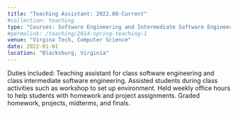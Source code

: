 ```yaml
---
title: "Teaching Assistant: 2022.08-Current"
#collection: teaching
type: "Courses: Software Engineering and Intermediate Software Engineering"
#permalink: /teaching/2014-spring-teaching-1
venue: "Virgina Tech, Computer Science"
date: 2022-01-01
location: "Blacksburg, Virginia"
---
```


Duties included: Teaching assistant for class software engineering and class intermediate software engineering. Assisted students during class activities such as workshop to set up environment. Held weekly office hours to help students with homework and project assignments. Graded homework, projects, midterms, and finals.